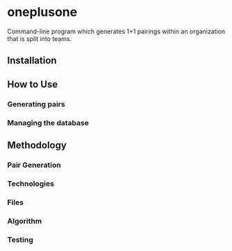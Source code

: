 oneplusone
=============

Command-line program which generates 1+1 pairings within an organization that is split into teams.

## Installation

## How to Use

### Generating pairs

### Managing the database

## Methodology

### Pair Generation

### Technologies

### Files

### Algorithm

### Testing
